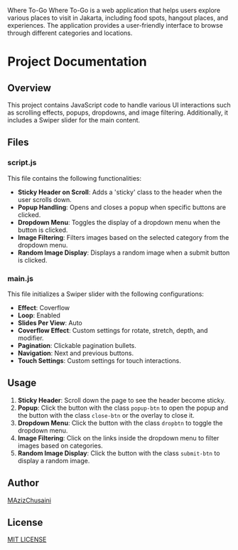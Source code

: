 Where To-Go
Where To-Go is a web application that helps users explore various places to visit in Jakarta, including food spots, hangout places, and experiences. The application provides a user-friendly interface to browse through different categories and locations.

# Project Documentation

## Overview

This project contains JavaScript code to handle various UI interactions such as scrolling effects, popups, dropdowns, and image filtering. Additionally, it includes a Swiper slider for the main content.

## Files

### script.js

This file contains the following functionalities:

- **Sticky Header on Scroll**: Adds a 'sticky' class to the header when the user scrolls down.
- **Popup Handling**: Opens and closes a popup when specific buttons are clicked.
- **Dropdown Menu**: Toggles the display of a dropdown menu when the button is clicked.
- **Image Filtering**: Filters images based on the selected category from the dropdown menu.
- **Random Image Display**: Displays a random image when a submit button is clicked.

### main.js

This file initializes a Swiper slider with the following configurations:

- **Effect**: Coverflow
- **Loop**: Enabled
- **Slides Per View**: Auto
- **Coverflow Effect**: Custom settings for rotate, stretch, depth, and modifier.
- **Pagination**: Clickable pagination bullets.
- **Navigation**: Next and previous buttons.
- **Touch Settings**: Custom settings for touch interactions.

## Usage

1. **Sticky Header**: Scroll down the page to see the header become sticky.
2. **Popup**: Click the button with the class `popup-btn` to open the popup and the button with the class `close-btn` or the overlay to close it.
3. **Dropdown Menu**: Click the button with the class `dropbtn` to toggle the dropdown menu.
4. **Image Filtering**: Click on the links inside the dropdown menu to filter images based on categories.
5. **Random Image Display**: Click the button with the class `submit-btn` to display a random image.

## Author

[MAzizChusaini](https://github.com/MAzizChusaini)

## License

[MIT LICENSE](LICENSE)
